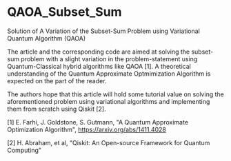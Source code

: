 # QAOA_Subset_Sum
Solution of A Variation of the Subset-Sum Problem using Variational Quantum Algorithm (QAOA)

The article and the corresponding code are aimed at solving the subset-sum problem with a slight 
variation in the problem-statement using Quantum-Classical hybrid algorithms like QAOA [1]. A theoretical
understanding of the Quantum Approximate Optmimization Algorithm is expected on the part of the reader.

The authors hope that this article will hold some tutorial value on solving the aforementioned problem
using variational algorithms and implementing them from scratch using Qiskit [2].

[1] E. Farhi, J. Goldstone, S. Gutmann, "A Quantum Approximate Optimization Algorithm", https://arxiv.org/abs/1411.4028

[2] H. Abraham, et al, "Qiskit: An Open-source Framework for Quantum Computing"

